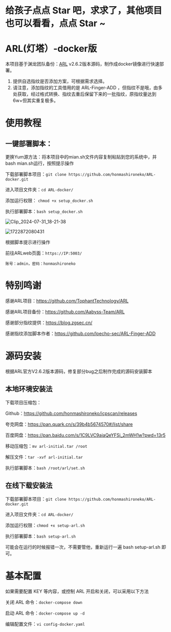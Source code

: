 # 给孩子点点 Star 吧，求求了，其他项目也可以看看，点点 Star ~

# ARL(灯塔）-docker版

本项目基于渊龙团队备份：[ARL](https://github.com/Aabyss-Team/ARL) v2.6.2版本源码，制作成docker镜像进行快速部署。

1.  提供自选指纹是否添加方案，可根据需求选择。
2.  请注意，添加指纹的工具借用的是 ARL-Finger-ADD ，但指纹不是哦，由多处获取，经过格式转换、指纹去重后保留下来的一批指纹，原指纹量达到6w+但其实重复极多。

# 使用教程

## 一键部署脚本：

更换Yum源方法：将本项目中的mian.sh文件内容复制粘贴到您的系统中，并bash mian.sh运行，按照提示操作

下载部署脚本项目：`git clone https://github.com/honmashironeko/ARL-docker.git`

进入项目文件夹：`cd ARL-docker/`

添加运行权限： `chmod +x setup_docker.sh`

执行部署脚本：`bash setup_docker.sh`

![Clip_2024-07-31_18-21-38](https://github.com/user-attachments/assets/53a11bbb-599c-453c-b302-45d4c63dcfb8)

![1722872080431](https://github.com/user-attachments/assets/8e9cc085-1c39-4d4a-b7f8-7cd290895f6a)


根据脚本提示进行操作

前往ARLweb页面：`https://IP:5003/`

`账号：admin，密码：honmashironeko`

# 特别鸣谢

感谢ARL项目：https://github.com/TophantTechnology/ARL

感谢ARL项目备份：https://github.com/Aabyss-Team/ARL

感谢部分指纹提供：https://blog.zgsec.cn/

感谢指纹添加脚本作者：https://github.com/loecho-sec/ARL-Finger-ADD

# 源码安装

根据ARL官方V2.6.2版本源码，修复部分bug之后制作完成的源码安装脚本

## 本地环境安装法

下载项目压缩包：

Github：https://github.com/honmashironeko/icpscan/releases

夸克网盘：https://pan.quark.cn/s/39b4b5674570#/list/share

百度网盘：https://pan.baidu.com/s/1C9LVC9aiaQeYFSj_2mWH1w?pwd=13r5

移动压缩包：`mv arl-initial.tar /root`

解压文件：`tar -xvf arl-initial.tar`

执行部署脚本：`bash /root/arl/set.sh`

## 在线下载安装法

下载部署脚本项目：`git clone https://github.com/honmashironeko/ARL-docker.git`

进入项目文件夹：`cd ARL-docker/`

添加运行权限：`chmod +x setup-arl.sh`

执行部署脚本：`bash setup-arl.sh`

可能会在运行的时候报错一次，不需要管他，重新运行一遍 bash setup-arl.sh 即可。

# 基本配置

如果需要配置 KEY 等内容，或控制 ARL 开启和关闭，可以采用以下方法

关闭 ARL 命令：`docker-compose down`

启动 ARL 命令：`docker-compose up -d`

编辑配置文件：`vi config-docker.yaml`
